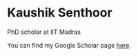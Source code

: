 # Kaushik Senthoor
PhD scholar at IIT Madras

You can find my Google Scholar page [here](https://scholar.google.com/citations?hl=en&user=A2XSWuUAAAAJ&view_op=list_works&sortby=pubdate).
